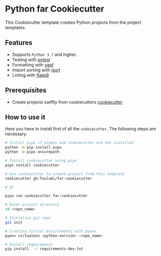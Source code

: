 # Python far Cookiecutter

This Cookiecutter template creates Python projects from the project
templates.

## Features

* Supports `Python 3.7` and higher.
* Testing with [pytest](https://docs.pytest.org/en/latest/)
* Formatting with [yapf](https://github.com/google/yapf)
* Import sorting with [isort](https://github.com/timothycrosley/isort)
* Linting with [flake8](http://flake8.pycqa.org/en/latest/)

## Prerequisites

* Create projects swiftly from cookiecutters [cookiecutter](https://github.com/cookiecutter/cookiecutter)

## How to use it

Here you have to install first of all the `cookiecutter`. The following
steps are necessary:

```sh
# Install pipx if pipenv and cookiecutter are not installed
python -m pip install pipx
python -m pipx ensurepath

# Install cookiecutter using pipx
pipx install cookiecutter

# Use cookiecutter to create project from this template
cookiecutter gh:fouladi/far-cookiecutter

# Or

pipx run cookiecutter far-cookiecutter

# Enter project directory
cd <repo_name>

# Initialise git repo
git init

# Creating Virtual Environments with pyenv
pyenv virtualenv <python-version> <repo_name>

# Install requirements
pip install  -r requirements-dev.txt
```
